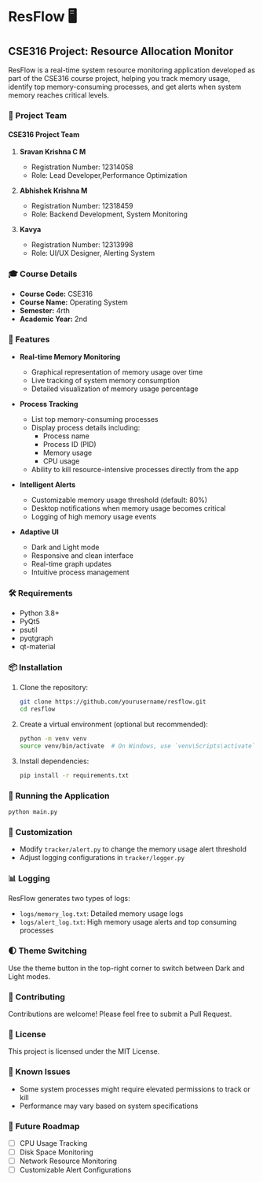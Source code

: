 # ResFlow 🖥️

## CSE316 Project: Resource Allocation Monitor

ResFlow is a real-time system resource monitoring application developed as part of the CSE316 course project, helping you track memory usage, identify top memory-consuming processes, and get alerts when system memory reaches critical levels.

### 👥 Project Team

#### CSE316 Project Team
1. **Sravan Krishna C M**
   - Registration Number: 12314058
   - Role: Lead Developer,Performance Optimization

2. **Abhishek Krishna M**
   - Registration Number: 12318459
   - Role: Backend Development, System Monitoring

3. **Kavya**
   - Registration Number: 12313998
   - Role:  UI/UX Designer, Alerting System

### 🎓 Course Details
- **Course Code:** CSE316
- **Course Name:** Operating System
- **Semester:** 4rth 
- **Academic Year:** 2nd

### 🌟 Features

- **Real-time Memory Monitoring**
  - Graphical representation of memory usage over time
  - Live tracking of system memory consumption
  - Detailed visualization of memory usage percentage

- **Process Tracking**
  - List top memory-consuming processes
  - Display process details including:
    - Process name
    - Process ID (PID)
    - Memory usage
    - CPU usage
  - Ability to kill resource-intensive processes directly from the app

- **Intelligent Alerts**
  - Customizable memory usage threshold (default: 80%)
  - Desktop notifications when memory usage becomes critical
  - Logging of high memory usage events

- **Adaptive UI**
  - Dark and Light mode
  - Responsive and clean interface
  - Real-time graph updates
  - Intuitive process management

### 🛠️ Requirements

- Python 3.8+
- PyQt5
- psutil
- pyqtgraph
- qt-material

### 📦 Installation

1. Clone the repository:
   ```bash
   git clone https://github.com/yourusername/resflow.git
   cd resflow
   ```

2. Create a virtual environment (optional but recommended):
   ```bash
   python -m venv venv
   source venv/bin/activate  # On Windows, use `venv\Scripts\activate`
   ```

3. Install dependencies:
   ```bash
   pip install -r requirements.txt
   ```

### 🚀 Running the Application

```bash
python main.py
```

### 🔧 Customization

- Modify `tracker/alert.py` to change the memory usage alert threshold
- Adjust logging configurations in `tracker/logger.py`

### 📊 Logging

ResFlow generates two types of logs:
- `logs/memory_log.txt`: Detailed memory usage logs
- `logs/alert_log.txt`: High memory usage alerts and top consuming processes

### 🌓 Theme Switching

Use the theme button in the top-right corner to switch between Dark and Light modes.

### 🤝 Contributing

Contributions are welcome! Please feel free to submit a Pull Request.

### 📄 License

This project is licensed under the MIT License.

### 🐞 Known Issues

- Some system processes might require elevated permissions to track or kill
- Performance may vary based on system specifications

### 🔮 Future Roadmap

- [ ] CPU Usage Tracking
- [ ] Disk Space Monitoring
- [ ] Network Resource Monitoring
- [ ] Customizable Alert Configurations
